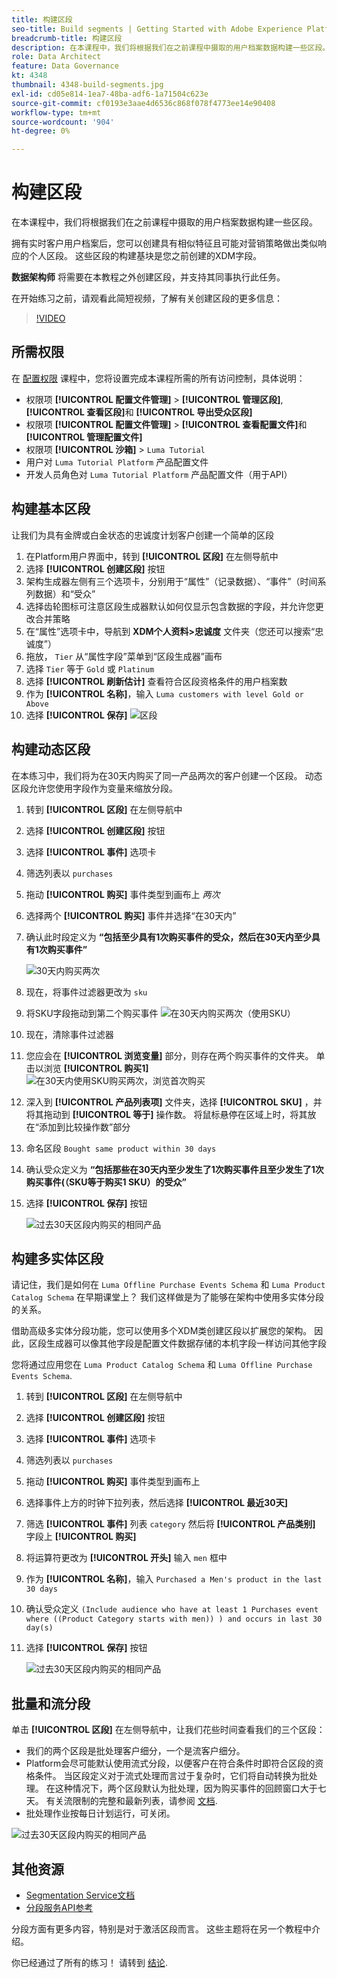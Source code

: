 ```yaml
---
title: 构建区段
seo-title: Build segments | Getting Started with Adobe Experience Platform for Data Architects and Data Engineers
breadcrumb-title: 构建区段
description: 在本课程中，我们将根据我们在之前课程中摄取的用户档案数据构建一些区段。
role: Data Architect
feature: Data Governance
kt: 4348
thumbnail: 4348-build-segments.jpg
exl-id: cd05e814-1ea7-48ba-adf6-1a71504c623e
source-git-commit: cf0193e3aae4d6536c868f078f4773ee14e90408
workflow-type: tm+mt
source-wordcount: '904'
ht-degree: 0%

---
```


# 构建区段

<!-- 30 min-->
在本课程中，我们将根据我们在之前课程中摄取的用户档案数据构建一些区段。

拥有实时客户用户档案后，您可以创建具有相似特征且可能对营销策略做出类似响应的个人区段。 这些区段的构建基块是您之前创建的XDM字段。

**数据架构师** 将需要在本教程之外创建区段，并支持其同事执行此任务。

在开始练习之前，请观看此简短视频，了解有关创建区段的更多信息：
>[!VIDEO](https://video.tv.adobe.com/v/27254?quality=12&learn=on)


## 所需权限

在 [配置权限](configure-permissions.md) 课程中，您将设置完成本课程所需的所有访问控制，具体说明：

* 权限项 **[!UICONTROL 配置文件管理]** > **[!UICONTROL 管理区段]**, **[!UICONTROL 查看区段]**&#x200B;和 **[!UICONTROL 导出受众区段]**
* 权限项 **[!UICONTROL 配置文件管理]** > **[!UICONTROL 查看配置文件]**&#x200B;和 **[!UICONTROL 管理配置文件]**
* 权限项 **[!UICONTROL 沙箱]** > `Luma Tutorial`
* 用户对 `Luma Tutorial Platform` 产品配置文件
* 开发人员角色对 `Luma Tutorial Platform` 产品配置文件（用于API）

## 构建基本区段

让我们为具有金牌或白金状态的忠诚度计划客户创建一个简单的区段

1. 在Platform用户界面中，转到 **[!UICONTROL 区段]** 在左侧导航中
1. 选择 **[!UICONTROL 创建区段]** 按钮
1. 架构生成器左侧有三个选项卡，分别用于“属性”（记录数据）、“事件”（时间系列数据）和“受众”
1. 选择齿轮图标可注意区段生成器默认如何仅显示包含数据的字段，并允许您更改合并策略
1. 在“属性”选项卡中，导航到 **XDM个人资料>忠诚度** 文件夹（您还可以搜索“忠诚度”）
1. 拖放， `Tier` 从“属性字段”菜单到“区段生成器”画布
1. 选择 `Tier` 等于 `Gold` 或 `Platinum`
1. 选择 **[!UICONTROL 刷新估计]** 查看符合区段资格条件的用户档案数
1. 作为 **[!UICONTROL 名称]**，输入 `Luma customers with level Gold or Above`
1. 选择 **[!UICONTROL 保存]**
   ![区段](assets/segment-goldOrAbove.png)

<!--## Build a sequential segment-->

## 构建动态区段

在本练习中，我们将为在30天内购买了同一产品两次的客户创建一个区段。 动态区段允许您使用字段作为变量来缩放分段。

1. 转到 **[!UICONTROL 区段]** 在左侧导航中
1. 选择 **[!UICONTROL 创建区段]** 按钮
1. 选择 **[!UICONTROL 事件]** 选项卡
1. 筛选列表以 `purchases`
1. 拖动 **[!UICONTROL 购买]** 事件类型到画布上 _两次_
1. 选择两个 **[!UICONTROL 购买]** 事件并选择“在30天内”
1. 确认此时段定义为 **“包括至少具有1次购买事件的受众，然后在30天内至少具有1次购买事件”**

   ![30天内购买两次](assets/segment-twoPurchases.png)
1. 现在，将事件过滤器更改为 `sku`
1. 将SKU字段拖动到第二个购买事件
   ![在30天内购买两次（使用SKU）](assets/segment-twoPurchases-addSku.png)
1. 现在，清除事件过滤器
1. 您应会在 **[!UICONTROL 浏览变量]** 部分，则存在两个购买事件的文件夹。 单击以浏览 **[!UICONTROL 购买1]**\
   ![在30天内使用SKU购买两次，浏览首次购买](assets/segment-twoPurchases-browsePurchaseOne.png)
1. 深入到 **[!UICONTROL 产品列表项]** 文件夹，选择 **[!UICONTROL SKU]** ，并将其拖动到 **[!UICONTROL 等于]** 操作数。 将鼠标悬停在区域上时，将其放在“添加到比较操作数”部分
1. 命名区段 `Bought same product within 30 days`
1. 确认受众定义为 **“包括那些在30天内至少发生了1次购买事件且至少发生了1次购买事件(（SKU等于购买1 SKU）的受众”**
1. 选择 **[!UICONTROL 保存]** 按钮

   ![过去30天区段内购买的相同产品](assets/segment-boughtSameProduct.png)

## 构建多实体区段

请记住，我们是如何在 `Luma Offline Purchase Events Schema` 和 `Luma Product Catalog Schema` 在早期课堂上？ 我们这样做是为了能够在架构中使用多实体分段的关系。

借助高级多实体分段功能，您可以使用多个XDM类创建区段以扩展您的架构。 因此，区段生成器可以像其他字段是配置文件数据存储的本机字段一样访问其他字段

您将通过应用您在 `Luma Product Catalog Schema` 和 `Luma Offline Purchase Events Schema`.

1. 转到 **[!UICONTROL 区段]** 在左侧导航中
1. 选择 **[!UICONTROL 创建区段]** 按钮
1. 选择 **[!UICONTROL 事件]** 选项卡
1. 筛选列表以 `purchases`
1. 拖动 **[!UICONTROL 购买]** 事件类型到画布上
1. 选择事件上方的时钟下拉列表，然后选择 **[!UICONTROL 最近30天]**
1. 筛选 **[!UICONTROL 事件]** 列表 `category` 然后将 **[!UICONTROL 产品类别]** 字段上 **[!UICONTROL 购买]**
1. 将运算符更改为 **[!UICONTROL 开头]** 输入 `men` 框中
1. 作为 **[!UICONTROL 名称]**，输入 `Purchased a Men's product in the last 30 days`
1. 确认受众定义 `(Include audience who have at least 1 Purchases event where ((Product Category starts with men)) ) and occurs in last 30 day(s)`
1. 选择 **[!UICONTROL 保存]** 按钮

   ![过去30天区段内购买的相同产品](assets/segment-purchasedMens.png)

## 批量和流分段

单击 **[!UICONTROL 区段]** 在左侧导航中，让我们花些时间查看我们的三个区段：

* 我们的两个区段是批处理客户细分，一个是流客户细分。
* Platform会尽可能默认使用流式分段，以便客户在符合条件时即符合区段的资格条件。 当区段定义对于流式处理而言过于复杂时，它们将自动转换为批处理。 在这种情况下，两个区段默认为批处理，因为购买事件的回顾窗口大于七天。 有关流限制的完整和最新列表，请参阅 [文档](https://experienceleague.adobe.com/docs/experience-platform/segmentation/ui/streaming-segmentation.html).
* 批处理作业按每日计划运行，可关闭。

![过去30天区段内购买的相同产品](assets/segment-review.png)

## 其他资源

* [Segmentation Service文档](https://experienceleague.adobe.com/docs/experience-platform/segmentation/home.html)
* [分段服务API参考](https://www.adobe.io/experience-platform-apis/references/segmentation/)

分段方面有更多内容，特别是对于激活区段而言。 这些主题将在另一个教程中介绍。

你已经通过了所有的练习！ 请转到 [结论](conclusion.md).
